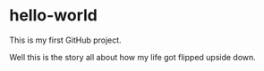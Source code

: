 # hello-world
This is my first GitHub project.

Well this is the story all about how my life got flipped upside down.
